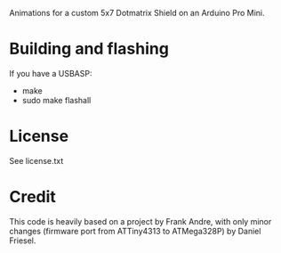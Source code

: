 Animations for a custom 5x7 Dotmatrix Shield on an Arduino Pro Mini.

# Building and flashing

If you have a USBASP:

* make
* sudo make flashall

# License

See license.txt

# Credit

This code is heavily based on a project by Frank Andre, with only minor changes
(firmware port from ATTiny4313 to ATMega328P) by Daniel Friesel.
